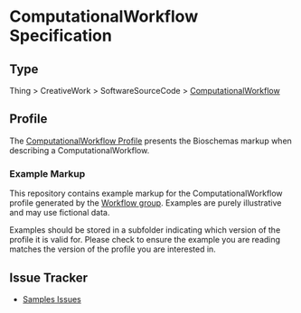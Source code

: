 # ComputationalWorkflow Specification

## Type

Thing > CreativeWork > SoftwareSourceCode > [ComputationalWorkflow](https://bioschemas.org/ComputationalWorkflow)

## Profile

The [ComputationalWorkflow Profile](https://bioschemas.org/profiles/ComputationalWorkflow) presents the Bioschemas markup when describing a ComputationalWorkflow.

### Example Markup

This repository contains example markup for the ComputationalWorkflow profile generated by the [Workflow group](https://bioschemas.org/groups/Workflow/). Examples are purely illustrative and may use fictional data. 

Examples should be stored in a subfolder indicating which version of the profile it is valid for. Please check to ensure the example you are reading matches the version of the profile you are interested in.

## Issue Tracker

- [Samples Issues](https://github.com/BioSchemas/bioschemas/labels/type%3A%20Workflow)

